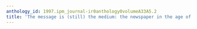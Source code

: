 ```yaml
---
anthology_id: 1997.ipm_journal-ir0anthology0volumeA33A5.2
title: 'The message is (still) the medium: the newspaper in the age of cyberspace'
---
```

